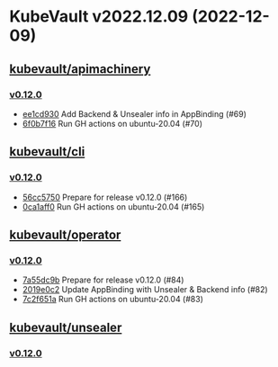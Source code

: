 # KubeVault v2022.12.09 (2022-12-09)


## [kubevault/apimachinery](https://github.com/kubevault/apimachinery)

### [v0.12.0](https://github.com/kubevault/apimachinery/releases/tag/v0.12.0)

- [ee1cd930](https://github.com/kubevault/apimachinery/commit/ee1cd930) Add Backend & Unsealer info in AppBinding (#69)
- [6f0b7f16](https://github.com/kubevault/apimachinery/commit/6f0b7f16) Run GH actions on ubuntu-20.04 (#70)



## [kubevault/cli](https://github.com/kubevault/cli)

### [v0.12.0](https://github.com/kubevault/cli/releases/tag/v0.12.0)

- [56cc5750](https://github.com/kubevault/cli/commit/56cc5750) Prepare for release v0.12.0 (#166)
- [0ca1aff0](https://github.com/kubevault/cli/commit/0ca1aff0) Run GH actions on ubuntu-20.04 (#165)



## [kubevault/operator](https://github.com/kubevault/operator)

### [v0.12.0](https://github.com/kubevault/operator/releases/tag/v0.12.0)

- [7a55dc9b](https://github.com/kubevault/operator/commit/7a55dc9b) Prepare for release v0.12.0 (#84)
- [2019e0c2](https://github.com/kubevault/operator/commit/2019e0c2) Update AppBinding with Unsealer & Backend info (#82)
- [7c2f651a](https://github.com/kubevault/operator/commit/7c2f651a) Run GH actions on ubuntu-20.04 (#83)



## [kubevault/unsealer](https://github.com/kubevault/unsealer)

### [v0.12.0](https://github.com/kubevault/unsealer/releases/tag/v0.12.0)




